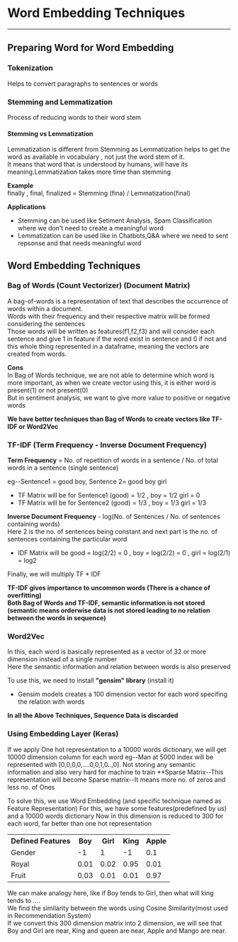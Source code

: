 # Word Embedding Techniques
<hr>

## Preparing Word for Word Embedding
### Tokenization
Helps to convert paragraphs to sentences or words

### Stemming and Lemmatization
Process of reducing words to their word stem

#### Stemming vs Lemmatization
Lemmatization is different from Stemming as Lemmatization helps to get the word as available in vocabulary , not just the word stem of it. <br>
It means that word that is understood by humans, will have its meaning.Lemmatization takes more time than stemming<br>

**Example**<br>
finally , final, finalized = Stemming (fina) / Lemmatization(final)

**Applications**
* Stemming can be used like Setiment Analysis, Spam Classification where we don't need to create a meaningful word<br>
* Lemmatization can be used like in Chatbots,Q&A where we need to sent repsonse and that needs meaningful word


## Word Embedding Techniques

### Bag of Words (Count Vectorizer) (Document Matrix)
A bag-of-words is a representation of text that describes the occurrence of words within a document.<br>
Words with their frequency and their respective matrix will be formed considering the sentences<br>
Those words will be written as features(f1,f2,f3) and will consider each sentence and give 1 in feature if the word exist in sentence and 0 if not
and this whole thing represented in a dataframe, meaning the vectors are created from words.

**Cons**<br>
In Bag of Words technique, we are not able to determine which word is more important, as when we create vector using this, it is either word is present(1) or not present(0)<br>
But in sentiment analysis, we want to give more value to positive or negative words

**We have better techniques than Bag of Words to create vectors like TF-IDF or Word2Vec**

### TF-IDF (Term Frequency - Inverse Document Frequency)
**Term Frequency** = No. of repetition of words in a sentence / No. of total words in a sentence  (single sentence)

eg--Sentence1 = good boy, Sentence 2= good boy girl <br>
* TF Matrix will be for Sentence1 (good) = 1/2 , boy = 1/2 girl = 0
* TF Matrix will be for Sentence2 (good) = 1/3 , boy = 1/3 girl = 1/3

**Inverse Document Frequency** - log(No. of Sentences / No. of sentences containing words)<br>
Here 2 is the no. of sentences being constant and next part is the no. of sentences containing the particular word<br>
* IDF Matrix will be good = log(2/2) = 0 , boy = log(2/2) = 0 , girl = log(2/1) = log2

Finally, we will multiply TF * IDF

**TF-IDF gives importance to uncommon words (There is a chance of overfitting)**<br>
**Both Bag of Words and TF-IDF, semantic information is not stored (semantic means orderwise data is not stored leading to no relation between the words in sequence)**


### Word2Vec
In this, each word is basically represented as a vector of 32 or more dimension instead of a single number<br>
Here the semantic information and relation between words is also preserved<br>

To use this, we need to install **"gensim" library** (install it)
* Gensim models creates a 100 dimension vector for each word specifing the relation with words

**In all the Above Techniques, Sequence Data is discarded**

### Using Embedding Layer (Keras)
If we apply One hot representation to a 10000 words dictionary, we will get 10000 dimension column for each word
eg--Man at 5000 index will be represented with [0,0,0,0,....0,0,1,0..,0]. Not storing any semantic information and also very hard for machine to train
**Sparse Matrix--This representation will become Sparse matrix--It means more no. of zeros and less no. of Ones

To solve this, we use Word Embedding (and specific technique named as Feature Representation)
For this, we have some features(predefined by us) and a 10000 words dictionary
Now in this dimension is reduced to 300 for each word, far better than one hot representation

<table>
<tr>
<th>Defined Features</th>
<th>Boy</th>
<th>Girl</th>
<th>King</th>
<th>Apple</th>
</tr>
<tr>
<td>Gender</td>
<td>-1</td>
<td>1</td>
<td>-1</td>
<td>0.1</td>
</tr>
<tr>
<td>Royal</td>
<td>0.01</td>
<td>0.02</td>
<td>0.95</td>
<td>0.01</td>
</tr>
<tr>
<td>Fruit</td>
<td>0.03</td>
<td>0.01</td>
<td>0.01</td>
<td>0.97</td>
</tr>
</table>


We can make analogy here, like if Boy tends to Girl, then what will king tends to ....<br>
We find the similarity between the words using Cosine Similarity(most used in Recommendation System)<br>
If we convert this 300 dimension matrix into 2 dimension, we will see that Boy and Girl are near, King and queen are near, Apple and Mango are near.
